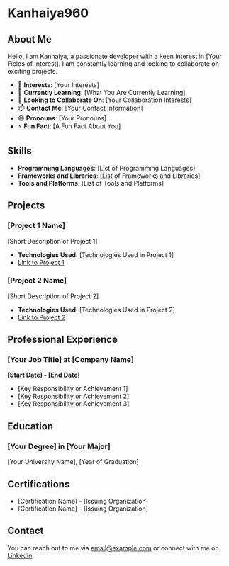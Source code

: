# Kanhaiya960

## About Me

Hello, I am Kanhaiya, a passionate developer with a keen interest in [Your Fields of Interest]. I am constantly learning and looking to collaborate on exciting projects.

- 👀 **Interests**: [Your Interests]
- 🌱 **Currently Learning**: [What You Are Currently Learning]
- 💼 **Looking to Collaborate On**: [Your Collaboration Interests]
- 📫 **Contact Me**: [Your Contact Information]
- 😄 **Pronouns**: [Your Pronouns]
- ⚡ **Fun Fact**: [A Fun Fact About You]

## Skills

- **Programming Languages**: [List of Programming Languages]
- **Frameworks and Libraries**: [List of Frameworks and Libraries]
- **Tools and Platforms**: [List of Tools and Platforms]

## Projects

### [Project 1 Name]
[Short Description of Project 1]
- **Technologies Used**: [Technologies Used in Project 1]
- [Link to Project 1]()

### [Project 2 Name]
[Short Description of Project 2]
- **Technologies Used**: [Technologies Used in Project 2]
- [Link to Project 2]()

## Professional Experience

### [Your Job Title] at [Company Name]
**[Start Date] - [End Date]**
- [Key Responsibility or Achievement 1]
- [Key Responsibility or Achievement 2]
- [Key Responsibility or Achievement 3]

## Education

### [Your Degree] in [Your Major]
[Your University Name], [Year of Graduation]

## Certifications

- [Certification Name] - [Issuing Organization]
- [Certification Name] - [Issuing Organization]

## Contact

You can reach out to me via [email@example.com](mailto:email@example.com) or connect with me on [LinkedIn](#).

<!---
Kanhaiya960/Kanhaiya960 is a ✨ special ✨ repository because its `README.md` (this file) appears on your GitHub profile.
You can click the Preview link to take a look at your changes.
--->